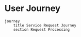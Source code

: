 # User Journey

```mermaid
journey
    title Service Request Journey
    section Request Processing
```

